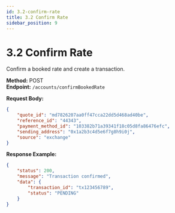 ```yaml
---
id: 3.2-confirm-rate
title: 3.2 Confirm Rate
sidebar_position: 9
---
```


# 3.2 Confirm Rate

Confirm a booked rate and create a transaction.

**Method:** POST  
**Endpoint:** `/accounts/confirmBookedRate`

**Request Body:**
```json
{
    "quote_id": "md7826207aa0ff47cca22dd5d468ad40be",
    "reference_id": "44343",
    "payment_method_id": "103382b71a39341f18c05d8fa86476efc",
    "sending_address": "0x1a2b3c4d5e6f7g8h9i0j",
    "source": "exchange"
}
```

**Response Example:**
```json
{
    "status": 200,
    "message": "Transaction confirmed",
    "data": {
        "transaction_id": "tx123456789",
        "status": "PENDING"
    }
}
``` 